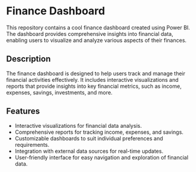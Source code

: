 # Finance Dashboard

This repository contains a cool finance dashboard created using Power BI. The dashboard provides comprehensive insights into financial data, enabling users to visualize and analyze various aspects of their finances.

## Description
The finance dashboard is designed to help users track and manage their financial activities effectively. It includes interactive visualizations and reports that provide insights into key financial metrics, such as income, expenses, savings, investments, and more.

## Features
- Interactive visualizations for financial data analysis.
- Comprehensive reports for tracking income, expenses, and savings.
- Customizable dashboards to suit individual preferences and requirements.
- Integration with external data sources for real-time updates.
- User-friendly interface for easy navigation and exploration of financial data.
